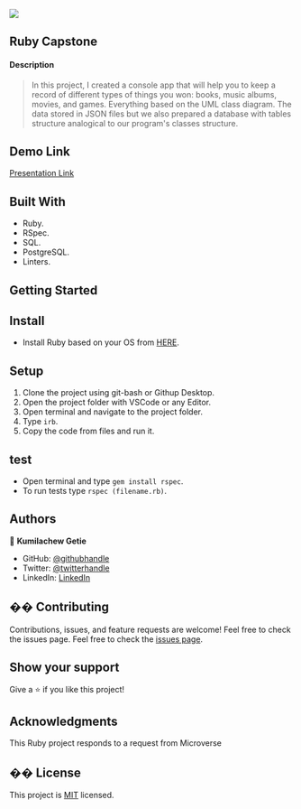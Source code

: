 ![](https://img.shields.io/badge/Microverse-blueviolet)

## Ruby Capstone

#### Description

> In this project, I created a console app that will help you to keep a record of different types of things you won: books, music albums, movies, and games. Everything based on the UML class diagram. The data stored in JSON files but we also prepared a database with tables structure analogical to our program's classes structure.

## Demo Link

[Presentation Link](https://youtu.be/4lolMkEIU9U)

## Built With

- Ruby.
- RSpec.
- SQL.
- PostgreSQL.
- Linters.

## Getting Started

## Install

- Install Ruby based on your OS from [HERE](https://www.ruby-lang.org/en/downloads/).

## Setup

1. Clone the project using git-bash or Githup Desktop.
2. Open the project folder with VSCode or any Editor.
3. Open terminal and navigate to the project folder.
4. Type `irb`.
5. Copy the code from files and run it.

## test

- Open terminal and type `gem install rspec`.
- To run tests type `rspec (filename.rb)`.

## Authors

👤 **Kumilachew Getie**

- GitHub: [@githubhandle](https://github.com/Kumilachew-g/)
- Twitter: [@twitterhandle](https://twitter.com/Getie_Haddis)
- LinkedIn: [LinkedIn](https://www.linkedin.com/in/kumilachew-getie-0356bb157/)

## �� Contributing

Contributions, issues, and feature requests are welcome!
Feel free to check the issues page.
Feel free to check the [issues page](https://github.com/Kumilachew-g/ruby-capstone/issues).
​

## Show your support

Give a ⭐️ if you like this project!

## Acknowledgments

This Ruby project responds to a request from Microverse

## �� License

This project is [MIT](./MIT.md) licensed.
